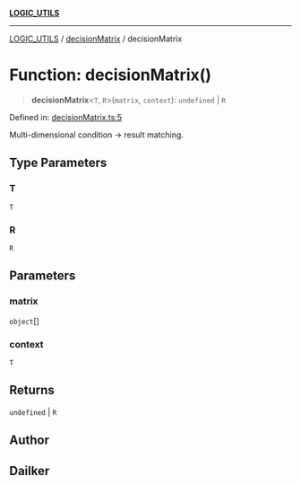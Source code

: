[**LOGIC_UTILS**](../../README.md)

***

[LOGIC_UTILS](../../README.md) / [decisionMatrix](../README.md) / decisionMatrix

# Function: decisionMatrix()

> **decisionMatrix**\<`T`, `R`\>(`matrix`, `context`): `undefined` \| `R`

Defined in: [decisionMatrix.ts:5](https://github.com/dailker/everyutil/blob/8ebd741383aff061deffff96bf58a9059d1b9944/src/logic/decisionMatrix.ts#L5)

Multi-dimensional condition → result matching.

## Type Parameters

### T

`T`

### R

`R`

## Parameters

### matrix

`object`[]

### context

`T`

## Returns

`undefined` \| `R`

## Author

## Dailker
